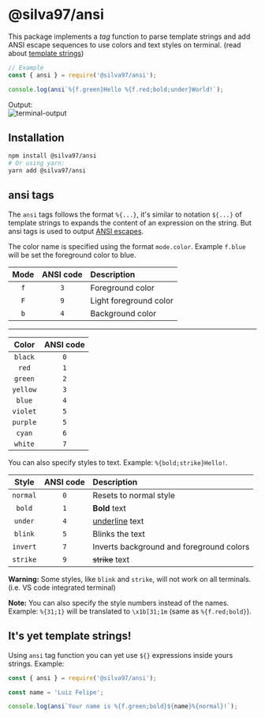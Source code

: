 # @silva97/ansi

This package implements a *tag* function to parse template strings and add ANSI escape sequences
to use colors and text styles on terminal. (read about [template strings])

```JavaScript
// Example
const { ansi } = require('@silva97/ansi');

console.log(ansi`%{f.green}Hello %{f.red;bold;under}World!`);
```

Output:  
![terminal-output](https://i.imgur.com/OxW7scK.png)

## Installation
```bash
npm install @silva97/ansi
# Or using yarn:
yarn add @silva97/ansi
```

## ansi tags
The `ansi` tags follows the format `%{...}`, it's similar to notation `${...}` of template strings
to expands the content of an expression on the string. But ansi tags is used to output [ANSI escapes].

The color name is specified using the format `mode.color`. Example `f.blue` will be set the foreground
color to blue.

| Mode | ANSI code | Description            |
| :--: | :-------: | :--------------------- |
| `f`  |    `3`    | Foreground color       |
| `F`  |    `9`    | Light foreground color |
| `b`  |    `4`    | Background color       |

---------------------------------

|   Color  | ANSI code |
| :------: | :-------: |
| `black`  |    `0`    |
| `red`    |    `1`    |
| `green`  |    `2`    |
| `yellow` |    `3`    |
| `blue`   |    `4`    |
| `violet` |    `5`    |
| `purple` |    `5`    |
| `cyan`   |    `6`    |
| `white`  |    `7`    |

You can also specify styles to text. Example: `%{bold;strike}Hello!`.

|   Style  | ANSI code | Description                              |
| :------: | :-------: | :--------------------------------------- |
| `normal` |    `0`    | Resets to normal style                   |
|  `bold`  |    `1`    | **Bold** text                            |
| `under`  |    `4`    | <u>underline</u> text                    |
| `blink`  |    `5`    | Blinks the text                          |
| `invert` |    `7`    | Inverts background and foreground colors |
| `strike` |    `9`    | ~~strike~~ text                          |

**Warning:** Some styles, like `blink` and `strike`, will not work on all terminals. (i.e. VS code integrated terminal)

**Note:** You can also specify the style numbers instead of the names. Example: `%{31;1}` will be
translated to `\x1b[31;1m` (same as `%{f.red;bold}`).

## It's yet template strings!
Using `ansi` tag function you can yet use `${}` expressions inside yours strings. Example:
```JavaScript
const { ansi } = require('@silva97/ansi');

const name = 'Luiz Felipe';

console.log(ansi`Your name is %{f.green;bold}${name}%{normal}!`);
```


<!-- Links -->
[template strings]: https://developer.mozilla.org/en-US/docs/Web/JavaScript/Reference/Template_literals
[ANSI escapes]: https://en.wikipedia.org/wiki/ANSI_escape_code
